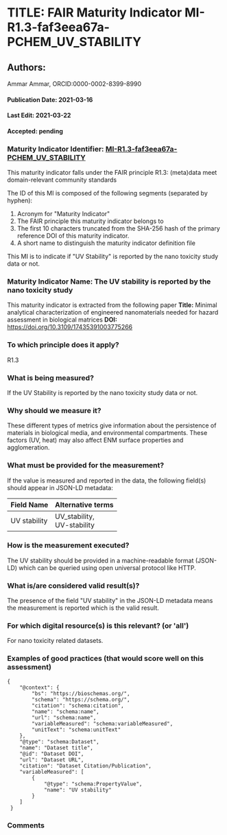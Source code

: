 # TITLE: FAIR Maturity Indicator MI-R1.3-faf3eea67a-PCHEM_UV_STABILITY

## Authors: 
Ammar Ammar, ORCID:0000-0002-8399-8990

#### Publication Date: 2021-03-16
#### Last Edit: 2021-03-22
#### Accepted: pending

### Maturity Indicator Identifier: [MI-R1.3-faf3eea67a-PCHEM_UV_STABILITY](https://w3id.org/fair/maturity_indicator/terms/Gen2/MI-R1.3-faf3eea67a-PCHEM_UV_STABILITY)

This maturity indicator falls under the FAIR principle R1.3:
(meta)data meet domain-relevant community standards

The ID of this MI is composed of the following segments (separated by hyphen):
1. Acronym for "Maturity Indicator"
1. The FAIR principle this maturity indicator belongs to
1. The first 10 characters truncated from the SHA-256 hash of the primary reference DOI of this maturity indicator.
1. A short name to distinguish the maturity indicator definition file

This MI is to indicate if "UV Stability" is reported by the nano toxicity study data or not.

### Maturity Indicator Name:  The UV stability is reported by the nano toxicity study

This maturity indicator is extracted from the following paper 
**Title:** Minimal analytical characterization of engineered nanomaterials needed for hazard assessment in biological matrices
**DOI:** https://doi.org/10.3109/17435391003775266

### To which principle does it apply?  
R1.3

### What is being measured?
If the UV Stability is reported by the nano toxicity study data or not.

### Why should we measure it?
These different types of metrics give information about
the persistence of materials in biological media, and
environmental compartments. These factors (UV, heat)
may also affect ENM surface properties and agglomeration.

### What must be provided for the measurement?
If the value is measured and reported in the data, the following field(s) should appear in JSON-LD metadata: 

| Field Name    | Alternative terms                |
| --------------| -------------------------------- |
| UV stability  | UV_stability,<br>UV-stability    |

### How is the measurement executed?
The UV stability should be provided in a machine-readable format (JSON-LD) which can be queried using open universal protocol like HTTP.

### What is/are considered valid result(s)?
The presence of the field "UV stability" in the JSON-LD metadata means the measurement is reported which is the valid result.

### For which digital resource(s) is this relevant? (or 'all')
For nano toxicity related datasets.  

### Examples of good practices (that would score well on this assessment)
```{json}
{
 	"@context": {
 		"bs": "https://bioschemas.org/",
 		"schema": "https://schema.org/",
 		"citation": "schema:citation",
 		"name": "schema:name",
 		"url": "schema:name",
 		"variableMeasured": "schema:variableMeasured",
 		"unitText": "schema:unitText"
 	},
 	"@type": "schema:Dataset",
 	"name": "Dataset title",
 	"@id": "Dataset DOI",
 	"url": "Dataset URL",
 	"citation": "Dataset Citation/Publication",
 	"variableMeasured": [
 		{
 			"@type": "schema:PropertyValue",
 			"name": "UV stability"
 		}
 	]
 }
```

### Comments

